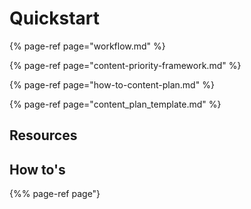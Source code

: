 # Quickstart

{% page-ref page="workflow.md" %}

{% page-ref page="content-priority-framework.md" %}

{% page-ref page="how-to-content-plan.md" %}

{% page-ref page="content\_plan\_template.md" %}

## Resources


## How to's

{%% page-ref page"}

